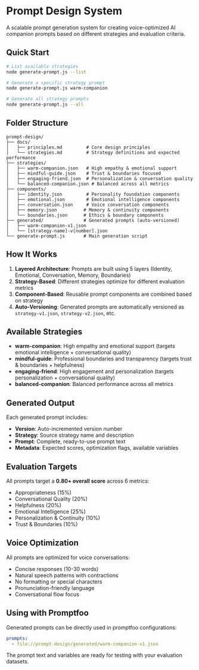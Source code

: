 # Prompt Design System

A scalable prompt generation system for creating voice-optimized AI companion prompts based on different strategies and evaluation criteria.

## Quick Start

```bash
# List available strategies
node generate-prompt.js --list

# Generate a specific strategy prompt
node generate-prompt.js warm-companion

# Generate all strategy prompts
node generate-prompt.js --all
```

## Folder Structure

```
prompt-design/
├── docs/
│   ├── principles.md         # Core design principles
│   └── strategies.md         # Strategy definitions and expected performance
├── strategies/
│   ├── warm-companion.json   # High empathy & emotional support
│   ├── mindful-guide.json    # Trust & boundaries focused
│   ├── engaging-friend.json  # Personalization & conversation quality
│   └── balanced-companion.json # Balanced across all metrics
├── components/
│   ├── identity.json         # Personality foundation components
│   ├── emotional.json        # Emotional intelligence components
│   ├── conversation.json     # Voice conversation components
│   ├── memory.json          # Memory & continuity components
│   └── boundaries.json      # Ethics & boundary components
├── generated/               # Generated prompts (auto-versioned)
│   ├── warm-companion-v1.json
│   └── [strategy-name]-v[number].json
└── generate-prompt.js       # Main generation script
```

## How It Works

1. **Layered Architecture**: Prompts are built using 5 layers (Identity, Emotional, Conversation, Memory, Boundaries)
2. **Strategy-Based**: Different strategies optimize for different evaluation metrics
3. **Component-Based**: Reusable prompt components are combined based on strategy
4. **Auto-Versioning**: Generated prompts are automatically versioned as `strategy-v1.json`, `strategy-v2.json`, etc.

## Available Strategies

- **warm-companion**: High empathy and emotional support (targets emotional intelligence + conversational quality)
- **mindful-guide**: Professional boundaries and transparency (targets trust & boundaries + helpfulness) 
- **engaging-friend**: High engagement and personalization (targets personalization + conversational quality)
- **balanced-companion**: Balanced performance across all metrics

## Generated Output

Each generated prompt includes:
- **Version**: Auto-incremented version number
- **Strategy**: Source strategy name and description
- **Prompt**: Complete, ready-to-use prompt text
- **Metadata**: Expected scores, optimization flags, available variables

## Evaluation Targets

All prompts target a **0.80+ overall score** across 6 metrics:
- Appropriateness (15%)
- Conversational Quality (20%) 
- Helpfulness (20%)
- Emotional Intelligence (25%)
- Personalization & Continuity (10%)
- Trust & Boundaries (10%)

## Voice Optimization

All prompts are optimized for voice conversations:
- Concise responses (10-30 words)
- Natural speech patterns with contractions
- No formatting or special characters
- Pronunciation-friendly language
- Conversational flow focus

## Using with Promptfoo

Generated prompts can be directly used in promptfoo configurations:

```yaml
prompts:
  - file://prompt-design/generated/warm-companion-v1.json
```

The prompt text and variables are ready for testing with your evaluation datasets.